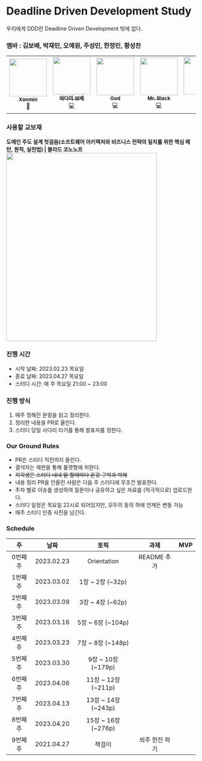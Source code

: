 # Deadline Driven Development Study
우리에게 DDD란 Deadline Driven Development 밖에 없다.

### 멤바 : 김보배, 박재민, 오예원, 주성민, 한정민, 황성찬 
<table>
    <td align="center"><a href="https://github.com/xonmin"><img src="https://user-images.githubusercontent.com/34934883/221333429-d8d3e882-bd1e-4bbf-9b21-64e061ff4a5b.png" width="100px;" alt=""/><br /><sub><b>Xonmin</b></sub></a><br />💪</a></td>
    <td align="center"><a href="https://github.com/KimDoubleB"><img src="https://user-images.githubusercontent.com/37873745/221325093-bc9896e6-86a1-4ffe-9144-3ca6b1c03fbc.jpeg" width="100px;" alt=""/><br /><sub><b>바다의 보배</b></sub></a><br />💻</a></td>
    <td align="center"><a href="https://github.com/god9599"><img src="https://avatars.githubusercontent.com/u/59276134?v=4?s=100" width="100px;" alt=""/><br /><sub><b>God</b></sub></a><br />💻</a></td>
    <td align="center"><a href="https://github.com/mkSpace"><img src="https://cdn.discordapp.com/attachments/977459923594129468/1078311218059673650/image.png" width="100px;" alt=""/><br /><sub><b>Mr. Black</b></sub></a><br />💻</a></td>
    <td align="center"><a href="https://github.com/yaeoni"><img src="https://yt3.googleusercontent.com/AUJYV5Isvijta-MSG8E6VodHV9zGumDO8vprOZsi7Y2PmIvjSGy_Qz-m8kU5s8LYuzsU73-4pA=s900-c-k-c0x00ffffff-no-rj" width="100px;" alt=""/><br /><sub><b>오짱재</b></sub></a><br /><a href="https://github.com/AUSG/Relay-Homepage/commits?author=whitesoil" title="Code">💻</a></td>
    <td align="center"><a href="https://github.com/plzprayme"><img src="https://user-images.githubusercontent.com/34934883/220926149-3255ea11-50bb-4243-a757-febbfb1305e2.png" width="100px;" alt=""/><br /><sub><b>Hwang Tube</b></sub></a><br /><a href="https://github.com/AUSG/Relay-Homepage/commits?author=rayleighko" title="Code">💻</a></td>
  </tr>
</table>

### 사용할 교보재
**도메인 주도 설계 첫걸음(소프트웨어 아키텍처와 비즈니스 전략의 일치를 위한 핵심 패턴, 원칙, 실천법) | 블라드 코노노프**
<img src=https://user-images.githubusercontent.com/34934883/220916149-98bb91d0-642a-4b53-994b-1cfd0cc7ef8e.png width=400 height=500 />

### 진행 시간
* 시작 날짜: 2023.02.23 목요일
* 종료 날짜: 2023.04.27 목요일
* 스터디 시간: 매 주 목요일 21:00 ~ 23:00

### 진행 방식
1. 매주 정해진 분량을 읽고 정리한다.
2. 정리한 내용을 PR로 올린다.
3. 스터디 당일 사다리 타기를 통해 발표자를 정한다.

### Our Ground Rules
- PR은 스터디 직전까지 올린다.
- 결석자는 재판을 통해 룰렛형에 처한다.
- ~~지각생은 스터디 내내 말 할때마다 온갖 구박과 박해~~
- 내용 정리 PR을 안올린 사람은 다음 주 스터디에 무조건 발표한다.
- 주차 별로 이슈를 생성하여 질문이나 공유하고 싶은 자료를 (적극적으로) 업로드한다.
- 스터디 일정은 목요일 22시로 되어있지만, 모두의 동의 하에 언제든 변동 가능
- 매주 스터디 인증 사진을 남긴다.

### Schedule
|주|날짜|토픽|과제|MVP|
|:----:|:----:|:-----:|:-----:|:----:|
|0번째 주|2023.02.23|Orientation|README 추가||
|1번째 주|2023.03.02|1장 ~ 2장 (~32p)|
|2번째 주|2023.03.09|3장 ~ 4장 (~62p)|
|3번째 주|2023.03.16|5장 ~ 6장 (~104p)|
|4번째 주|2023.03.23|7장 ~ 8장 (~148p)|
|5번째 주|2023.03.30|9장 ~ 10장 (~179p)|
|6번째 주|2023.04.06|11장 ~ 12장 (~211p)|
|7번째 주|2023.04.13|13장 ~ 14장 (~243p)|
|8번째 주|2023.04.20|15장 ~ 16장 (~276p)|
|9번째 주|2021.04.27|책걸이|쐬주 한잔 하기|
